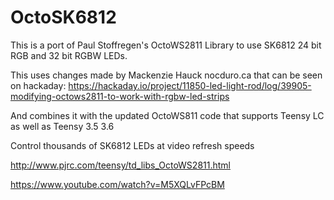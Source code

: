 OctoSK6812
==========

This is a port of Paul Stoffregen's OctoWS2811 Library to use SK6812 24 bit RGB and 32 bit RGBW LEDs.

This uses changes made by Mackenzie Hauck nocduro.ca that can be seen on hackaday:
https://hackaday.io/project/11850-led-light-rod/log/39905-modifying-octows2811-to-work-with-rgbw-led-strips

And combines it with the updated OctoWS811 code that supports Teensy LC as well as Teensy 3.5 3.6


Control thousands of SK6812 LEDs at video refresh speeds

http://www.pjrc.com/teensy/td_libs_OctoWS2811.html

https://www.youtube.com/watch?v=M5XQLvFPcBM
